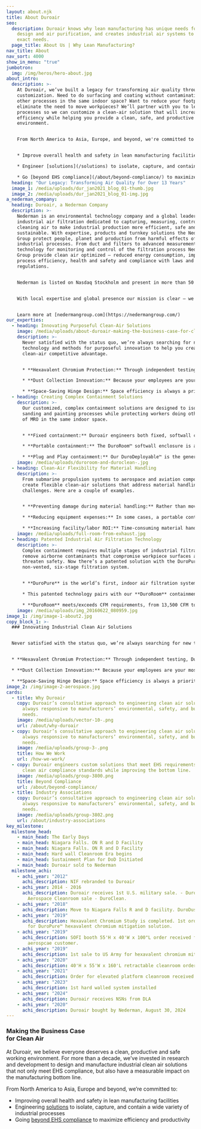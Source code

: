 ```yaml
---
layout: about.njk
title: About Duroair
seo:
  description: Duroair knows why lean manufacturing has unique needs for facility
    design and air purification, and creates industrial air systems to meet your
    exact needs.
  page_title: About Us | Why Lean Manufacturing?
nav_title: About
nav_sort: 4000
show_in_menu: "true"
jumbotron:
  img: /img/heros/hero-about.jpg
about_intro:
  description: >-
    At Duroair, we’ve built a legacy for transforming air quality through
    customization. Need to do surfacing and coating without contaminating your
    other processes in the same indoor space? Want to reduce your footprint and
    eliminate the need to move workpieces? We’ll partner with you to learn your
    processes so we can customize a clean-air solution that will increase your
    efficiency while helping you provide a clean, safe, and productive working
    environment.


    From North America to Asia, Europe, and beyond, we're committed to customizing clean-air solutions to help customers like you:


    * Improve overall health and safety in lean manufacturing facilities.

    * Engineer [solutions](/solutions) to isolate, capture, and contain a wide variety of industrial processes.

    * Go [beyond EHS compliance](/about/beyond-compliance/) to maximize efficiency and productivity.
  heading: "Our Legacy: Transforming Air Quality for Over 13 Years"
  image_1: /media/uploads/dur_jan2021_blog_01-thumb.jpg
  image_2: /media/uploads/dur_jan2021_blog_01-img.jpg
a_nederman_company:
  heading: Duroair, a Nederman Company
  description: >-
    Nederman is an environmental technology company and a global leader in
    industrial air filtration dedicated to capturing, measuring, controlling and
    cleaning air to make industrial production more efficient, safe and
    sustainable. With expertise, products and turnkey solutions the Nederman
    Group protect people, planet and production from harmful effects of
    industrial processes. From duct and filters to advanced measurements
    technology for monitoring and control of the filtration process Nederman
    Group provide clean air optimized – reduced energy consumption, improved
    process efficiency, health and safety and compliance with laws and
    regulations.


    Nederman is listed on Nasdaq Stockholm and present in more than 50 countries.


    With local expertise and global presence our mission is clear – we shape the future for clean air. 


    Learn more at [nedermangroup.com](https://nedermangroup.com/)
our_experties:
  - heading: Innovating Purposeful Clean-Air Solutions
    image: /media/uploads/about-duroair-making-the-business-case-for-clean-air.jpg
    description: >-
      Never satisfied with the status quo, we’re always searching for new
      technology and methods for purposeful innovation to help you create a
      clean-air competitive advantage.


      * **Hexavalent Chromium Protection:** Through independent testing, Duroair has verified that our exhaust systems meet or exceed NESHAP 319 standards by capturing and containing hexavalent chromium - allowing clean air to be recirculated back into the manufacturing space or vented outside.

      * **Dust Collection Innovation:** Because your employees are your most valuable assets, Duroair has developed DuroDust™, a dust collection system that provides a properly vented, regulated work area that limits employees' exposure to respirable silica, metal dust, and other particulates.

      * **Space-Saving Hinge Design:** Space efficiency is always a priority, so Duroair has created a new hinge design that does not impact the enclosure footprint and moves up in the vertical wall axis, while the building retracts to under 20 percent of its extended length.
  - heading: Creating Complex Containment Solutions
    description: >-
      Our customized, complex containment solutions are designed to isolate
      sanding and painting processes while protecting workers doing other types
      of MRO in the same indoor space.


      * **Fixed containment:** Duroair engineers both fixed, softwall containment solutions, as well as hardwall clean-air solutions. For example, DuroRoom™ Hardwall is designed to accommodate wider spans (over 65 feet) for large assemblies. Its modular walls are easy to move and reconfigure as needed for sub-assemblies.

      * **Portable containment:** The DuroRoom™ softwall enclosure is also available as a portable containment solution. It retracts to 20% of its extended length to accommodate overhead cranes and to save space when not in use. This portability addresses workflow and footprint problems that cost time and money,

      * **Plug and Play containment:** Our DuroDeployable™ is the generator-ready paint booth for rapid, Plug and Play deployment. We developed it by combining the DuroRoom softwall, retractable enclosure and the DuroPure™ air filtration system for safe, compliant spray operations in garrison or while deployed.
    image: /media/uploads/duroroom-and-duroclean-.jpg
  - heading: Clean-Air Flexibility for Material Handling
    description: >-
      From submarine propulsion systems to aerospace and aviation components, we
      create flexible clean-air solutions that address material handling
      challenges. Here are a couple of examples.


      * **Preventing damage during material handling:** Rather than moving pieces into spray booths, prep areas, or clean rooms, Duroair customizes portable clean-air enclosures to isolate and move with each piece. This prevents costly damage that can happen from over-handling.

      * **Reducing equipment expenses:** In some cases, a portable containment solution allows you to take clean air to each workpiece, which can eliminate the need for expensive overhead cranes or conveyors to move workpieces.

      * **Increasing facility/labor ROI:** Time-consuming material handling can eat into your profits because it ties up facility floor space and labor. Duroair’s clean-air solutions can retract to store when not in use. This minimizes space and labor required for material handling, enabling you to take on additional, more profitable projects in-house.
    image: /media/uploads/full-room-from-exhaust.jpg
  - heading: Patented Industrial Air Filtration Technology
    description: >-
      Complex containment requires multiple stages of industrial filtration to
      remove airborne contaminants that compromise workpiece surfaces and
      threaten safety. Now there’s a patented solution with the DuroPure™
      non-vented, six-stage filtration system. 


      * **DuroPure** is the world’s first, indoor air filtration system that goes beyond OSHA compliance to capture 99+% of airborne particulates like hexavalent chromium, VOCs, and isocyanates, and recirculates clean air back into the workspace.

      * This patented technology pairs with our **DuroRoom** containment systems to create a clean-air envelope around each workpiece, for a contaminant-free, portable workstation. It also pairs with our patented, Taper Draft Airflow technology that goes beyond traditional cross drafts by creating indoor environments that are so clean, they exceed OSHA compliance requirements.

      * **DuroRoom** meets/exceeds CFM requirements, from 13,500 CFM to 200,000 CFM and beyond, to achieve airflow over 100 FPM at the intake filter face and ensure airflow remains below code requirements of 25% of the LEL (lower explosion limit). It’s also been tested by the Defense Centers for Public Health – Aberdeen (DCPH-A) and verified by Army Engineers and Industrial Hygienists.
    image: /media/uploads/img_20160622_080959.jpg
image_1: /img/image-1-about2.jpg
copy_block_1: >-
  ### Innovating Industrial Clean Air Solutions


  Never satisfied with the status quo, we’re always searching for new technology and methods for creating a clean air competitive advantage:


  * **Hexavalent Chromium Protection:** Through independent testing, Duroair has verified that our exhaust systems meet or exceed NESHAP 319 standards by capturing and containing hexavalent chromium – allowing clean air to be recirculated back into the manufacturing space or vented outside.

  * **Dust Collection Innovation:** Because your employees are your most valuable assets, Duroair has developed [DuroDust™](/products/durodust), a dust collection system that provides a properly-vented, regulated work area that limits employees’ exposure to respirable silica, metal dust, and other particulates.

  * **Space-Saving Hinge Design:** Space efficiency is always a priority, so Duroair has created a new hinge design that does not impact the enclosure footprint and moves up in the vertical wall axis, while the building retracts to under 20 percent of its extended length.
image_2: /img/image-2-aerospace.jpg
cards:
  - title: Why Duroair
    copy: Duroair’s consultative approach to engineering clean air solutions is
      always responsive to manufacturers’ environmental, safety, and budgetary
      needs.
    image: /media/uploads/vector-10-.png
    url: /about/why-duroair
  - copy: Duroair’s consultative approach to engineering clean air solutions is
      always responsive to manufacturers’ environmental, safety, and budgetary
      needs.
    image: /media/uploads/group-3-.png
    title: How We Work
    url: /how-we-work/
  - copy: Duroair engineers custom solutions that meet EHS requirements and other
      clean air compliance standards while improving the bottom line.
    image: /media/uploads/group-3800.png
    title: Beyond Compliance
    url: /about/beyond-compliance/
  - title: Industry Associations
    copy: Duroair’s consultative approach to engineering clean air solutions is
      always responsive to manufacturers’ environmental, safety, and budgetary
      needs.
    image: /media/uploads/group-3802.png
    url: /about/industry-associations
key_milestone:
  milestone_head:
    - main_head: The Early Days
    - main_head: Niagara Falls. ON R and D Facility
    - main_head: Niagara Falls. ON R and D Facility
    - main_head: Hard wall Cleanroom Era begins
    - main_head: Sustainment Plan for DoD Initiated
    - main_head: Duroair sold to Nederman
  milestone_achi:
    - achi_year: "2012"
      achi_description: NIF rebranded to Duroair
    - achi_year: 2014 - 2016
      achi_description: Duroair receives 1st U.S. military sale. - DuroCap™ 1st
        Aerospace Cleanroom sale - DuroClean.
    - achi_year: "2018"
      achi_description: Move to Niagara Falls R and D facility. DuroDust™ is launched.
    - achi_year: "2019"
      achi_description: Hexavalent Chromium Study is completed. 1st order is received
        for DuroPure™ hexavalent chromium mitigation solution.
    - achi_year: "2019"
      achi_description: SOFI booth 55'H x 40'W x 100"L order received from large
        aerospcae customer.
    - achi_year: "2019"
      achi_description: 1st sale to US Army for hexavalent chromium mitigation.
    - achi_year: "2020"
      achi_description: 40'H x 55'W x 160'L retractable cleanroom order received-DuroClean™.
    - achi_year: "2021"
      achi_description: Order for elevated platform cleanroom received.
    - achi_year: "2023"
      achi_description: 1st hard walled system installed
    - achi_year: "2024"
      achi_description: Duroair receives NSNs from DLA
    - achi_year: "2020"
      achi_description: Duroair bought by Nederman, August 30, 2024
---
```

### Making the Business Case<br>for Clean Air

At Duroair, we believe everyone deserves a clean, productive and safe working environment. For more than a decade, we’ve invested in research and development to design and manufacture industrial clean air solutions that not only meet EHS compliance, but also have a measurable impact on the manufacturing bottom line.  

From North America to Asia, Europe and beyond, we’re committed to:

* Improving overall health and safety in lean manufacturing facilities
* Engineering [solutions](/solutions) to isolate, capture, and contain a wide variety of industrial processes
* Going [beyond EHS compliance](/about/beyond-compliance/) to maximize efficiency and productivity
